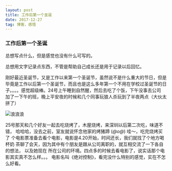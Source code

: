 ```yaml
---
layout: post
title: 工作后第一个圣诞
date: 2017-12-27
tag: 博客，感悟
---
```


### 工作后第一个圣诞

总想写点什么，但是感觉也没有什么可写的。

总想用文字记录点东西，不管是帮助自己成长还是用于记录以后回忆。

刚好最近圣诞节，又是工作以来第一个圣诞节，虽然说不是什么重大的节日，但是
毕竟是工作以后第一个圣诞节，而且也是这么多年第一个不用在学校过圣诞节的日
子。。。。感觉超级棒。24号上午睡到自然醒，然后去吃了个饭，下午没事去公司
加了一下午的班，晚上平安夜的时候和几个同事玩狼人杀玩到了半夜两点（大伙太
拼了）

![浪浪浪](/images/posts/articles/us.jpeg)

25号那天和几个好友一起去吃烧烤了，木屋烧烤，来深圳以后第二次吃，味道不错，
哈哈哈，没去之前，室友就说怀念他家的烤猪蹄  (*@ο@*) 哇～，吃完烧烤买了
个电影票准备去看个电影，电影是4.20开始，时间还长，我们就找了个地方喝杯奶
茶聊了会天，因为其中有个朋友是跟从公司离职的，就互相交流了一下各自的想法，
以及她现在
所在公司的环境。四点多的时候去看电影了，说实话那个电影其实真不怎么样。。。
电影名叫《绝对控制》，看完没什么特别的感觉，实在不怎么好看。

